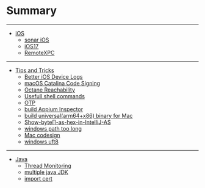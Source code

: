 
# Summary

---
- [iOS](./iOS/readMe.md)
    * [sonar iOS](./iOS/Sonar.md)
    * [iOS17](./iOS/iOS17.md)
    * [RemoteXPC](./iOS/RemoteXPC.md)


---
- [Tips and Tricks](./Tips-and-Tricks/readMe.md)
    * [Better iOS Device Logs](./Tips-and-Tricks/Better-iOS-Device-Logs.md)
    * [macOS Catalina Code Signing](./Tips-and-Tricks/macOS-Catalina-Code-Signing.md)
    * [Octane Reachability](./Tips-and-Tricks/Octane-Reachability.md)
    * [Usefull shell commands](./Tips-and-Tricks/Some-usefull-shell-command.md)
    * [OTP](./Tips-and-Tricks/OTP.md) 
    * [build Appium Inspector](./Tips-and-Tricks/Build_appium_inspector.md)
    * [build universal(arm64+x86) binary for Mac](./Tips-and-Tricks/Build-universal(arm64-x86)-binary-for-Mac.md)
    * [Show-byte[]-as-hex-in-IntelliJ-AS](./Tips-and-Tricks/Show-byte[]-as-hex-in-IntelliJ-AS.md)
    * [windows path too long](./Tips-and-Tricks/Windows-Path-too-long.md)
    * [Mac codesign](./Tips-and-Tricks/Mac-codesign.md)
    * [windows uft8](./Tips-and-Tricks/windows-set-uft8-as-default.md)

------
  * [Java](./java/readMe.md)
    * [Thread Monitoring](./java/Thread-Monitoring.md)
    * [multiple java JDK](./java/add-multiple-java-on-Mac-and-windows.md)
    * [import cert](./java/java-import-cert-for-dev-play.md)
